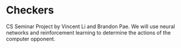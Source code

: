 # Checkers
CS Seminar Project by Vincent Li and Brandon Pae. We will use neural networks and reinforcement learning to determine the actions of the computer opponent.